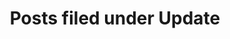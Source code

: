 ---
tag: update
permalink: blog/category/update
title: Posts filed under Update
paginate: true
paginate:
    per_page: 10
    category: update
---